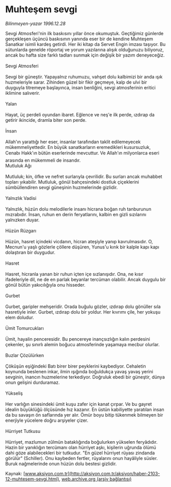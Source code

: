 # Muhteşem sevgi

*Bilinmeyen-yazar 1996.12.28*

<font class="agenda2NewsSpot">
 Sevgi Atmosferi'nin ilk baskısını yıllar önce okumuştuk. Geçtiğimiz günlerde gerçekleşen üçüncü baskısının yanında eser bir de kendine Muhteşem Sanatkar isimli kardeş getirdi.
</font>
<font class="newsDetail">
 Her iki kitap da Servet Engin imzası taşıyor. Bu sütunlarda genelde röportaj ve yorum yazılarına alışık olduğunuzu biliyoruz, ancak bu hafta size farklı tadları sunmak için değişik bir yazım deneyeceğiz.
 <br/>
 <br/>
 Sevgi Atmosferi
 <br/>
 <br/>
 Sevgi bir güneştir. Yapayalnız ruhumuzu, vahşet dolu kalbimizi bir anda ışık huzmeleriyle sarar. Zihinden güzel bir fikir geçmeye, kalp de ulvi bir duyguyla titremeye başlayınca, insan benliğini, sevgi atmosferinin eritici iklimine salıverir.
 <br/>
 <br/>
 Yalan
 <br/>
 <br/>
 Hayat, üç perdeli oyundan ibaret. Eğlence ve neş'e ilk perde, ızdırap da getirir ikincide, dramla biter son perde.
 <br/>
 <br/>
 İnsan
 <br/>
 <br/>
 Allah'ın yarattığı her eser, insanlar tarafından taklit edilemeyecek mükemmeliyettedir. En büyük sanatkarların eremedikleri  kusursuzluk, Cenabı Hakk'ın bütün eserlerinde mevcuttur. Ve Allah'ın milyonlarca eseri arasında en mükemmeli de insandır.
 <br/>
 Mutluluk Ağı
 <br/>
 <br/>
 Mutluluk; kin, öfke ve nefret surlarıyla çevrilidir. Bu surları ancak muhabbet topları yıkabilir. Mutluluk, gönül bahçesindeki dostluk çiçeklerini sümbüllendiren sevgi güneşinin huzmelerinde gizlidir.
 <br/>
 <br/>
 Yalnızlık Vadisi
 <br/>
 <br/>
 Yalnızlık, hüzün dolu melodilerle insanı hicrana boğan ruh tanburunun mızrabıdır. İnsan, ruhun en derin feryatlarını, kalbin en gizli sızılarını yalnızken duyar.
 <br/>
 <br/>
 Hüzün Rüzgarı
 <br/>
 <br/>
 Hüzün, hasret içindeki vicdanın, hicran ateşiyle yanıp kavrulmasıdır. O, Mecnun'u yaşlı gözlerle çöllere düşüren, Yunus'u kırık bir kalple kapı kapı dolaştıran bir duygudur.
 <br/>
 <br/>
 Hasret
 <br/>
 <br/>
 Hasret, hicranla yanan bir ruhun içten içe sızlanışıdır. Ona, ne kısır ifadeleriyle dil, ne de en parlak beyanlar tercüman olabilir. Ancak duygulu bir gönül bütün yakıcılığıyla onu hisseder.
 <br/>
 <br/>
 Gurbet
 <br/>
 <br/>
 Gurbet, garipler mehşeridir. Orada buğulu  gözler, ızdırap dolu gönüller sıla hasretiyle inler. Gurbet, ızdırap dolu bir yoldur. Her kıvrımı çile, her yokuşu elem doludur.
 <br/>
 <br/>
 Ümit Tomurcukları
 <br/>
 <br/>
 Ümit, hayalin penceresidir. Bu pencereye inançsızlığın kalın perdesini çekenler, şu sınırlı alemin boğucu atmosferinde yaşamaya mecbur olurlar.
 <br/>
 <br/>
 Buzlar Çözülürken
 <br/>
 <br/>
 Çöküşün eşiğindeki Batı birer birer peyklerini kaybediyor. Cehaletin koynunda beslenen inkar, ilmin ışığında boğuldukça yavaş yavaş yerini sevginin, inancın huzmelerine terkediyor. Doğruluk ebedi bir güneştir, dünya onun gelişini durduramaz.
 <br/>
 <br/>
 Yükseliş
 <br/>
 <br/>
 Her varlığın sinesindeki ümit kuşu zafer için kanat çırpar. Ve bu gayret idealin büyüklüğü ölçüsünde hız kazanır. En üstün kabiliyette yaratılan insan da bu savaşın ön saflarında yer alır. Ömür boyu bitip tükenmek bilmeyen bir enerjiyle yücelere doğru arşiyeler çizer.
 <br/>
 <br/>
 Hürriyet Tutkusu
 <br/>
 <br/>
 Hürriyet, mazlumun zûlmün bataklığında boğulurken yükselen feryâdıdır. Hazin bir yanıklığın tercümanı olan hürriyet aşkı, kişilerin uğrunda ölümü dahi göze alabilecekleri bir tutkudur. "En güzel hürriyet rüyası zindanda görülür" (Schiller). Onu kaybeden fertler, rüyalarını onun hayâliyle süsler. Buruk nağmelerinde onun hüzün dolu bestesi gizlidir.
 <br/>
</font>

Kaynak: [www.aksiyon.com.tr](http://aksiyon.com.tr/aksiyon/haber-2103-12-muhtesem-sevgi.html), [web.archive.org (arşiv bağlantısı)](http://web.archive.org/web/20101210130145/http://aksiyon.com.tr/aksiyon/haber-2103-12-muhtesem-sevgi.html)
